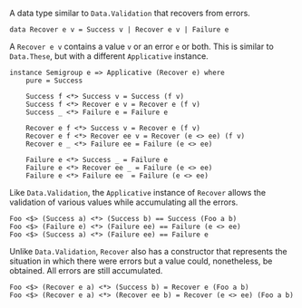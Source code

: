 A data type similar to `Data.Validation` that recovers from errors.

```{haskell}
data Recover e v = Success v | Recover e v | Failure e
```

A `Recover e v` contains a value `v` or an error `e` or both. This is
similar to `Data.These`, but with a different `Applicative` instance.

```{haskell}
instance Semigroup e => Applicative (Recover e) where
	pure = Success

	Success f <*> Success v = Success (f v)
	Success f <*> Recover e v = Recover e (f v)
	Success _ <*> Failure e = Failure e

	Recover e f <*> Success v = Recover e (f v)
	Recover e f <*> Recover ee v = Recover (e <> ee) (f v)
	Recover e _ <*> Failure ee = Failure (e <> ee)

	Failure e <*> Success _ = Failure e
	Failure e <*> Recover ee _ = Failure (e <> ee)
	Failure e <*> Failure ee  = Failure (e <> ee)
```

Like `Data.Validation`, the `Applicative` instance of `Recover` allows the
validation of various values while accumulating all the errors.

```{haskell}
Foo <$> (Success a) <*> (Success b) == Success (Foo a b)
Foo <$> (Failure e) <*> (Failure ee) == Failure (e <> ee)
Foo <$> (Success a) <*> (Failure ee) == Failure e
```

Unlike `Data.Validation`, `Recover` also has a constructor that represents
the situation in which there were errors but a value could, nonetheless, be
obtained. All errors are still accumulated.

```{haskell}
Foo <$> (Recover e a) <*> (Success b) = Recover e (Foo a b)
Foo <$> (Recover e a) <*> (Recover ee b) = Recover (e <> ee) (Foo a b)
```
